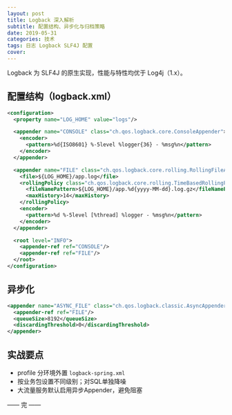 ```yaml
---
layout: post
title: Logback 深入解析
subtitle: 配置结构、异步化与归档策略
date: 2019-05-31
categories: 技术
tags: 日志 Logback SLF4J 配置
cover: 
---
```


Logback 为 SLF4J 的原生实现，性能与特性均优于 Log4j（1.x）。

## 配置结构（logback.xml）
```xml
<configuration>
  <property name="LOG_HOME" value="logs"/>

  <appender name="CONSOLE" class="ch.qos.logback.core.ConsoleAppender">
    <encoder>
      <pattern>%d{ISO8601} %-5level %logger{36} - %msg%n</pattern>
    </encoder>
  </appender>

  <appender name="FILE" class="ch.qos.logback.core.rolling.RollingFileAppender">
    <file>${LOG_HOME}/app.log</file>
    <rollingPolicy class="ch.qos.logback.core.rolling.TimeBasedRollingPolicy">
      <fileNamePattern>${LOG_HOME}/app.%d{yyyy-MM-dd}.log.gz</fileNamePattern>
      <maxHistory>14</maxHistory>
    </rollingPolicy>
    <encoder>
      <pattern>%d %-5level [%thread] %logger - %msg%n</pattern>
    </encoder>
  </appender>

  <root level="INFO">
    <appender-ref ref="CONSOLE"/>
    <appender-ref ref="FILE"/>
  </root>
</configuration>
```

## 异步化
```xml
<appender name="ASYNC_FILE" class="ch.qos.logback.classic.AsyncAppender">
  <appender-ref ref="FILE"/>
  <queueSize>8192</queueSize>
  <discardingThreshold>0</discardingThreshold>
</appender>
```

## 实战要点
- profile 分环境外置 `logback-spring.xml`
- 按业务包设置不同级别；对SQL单独降噪
- 大流量服务默认启用异步Appender，避免阻塞

—— 完 ——

